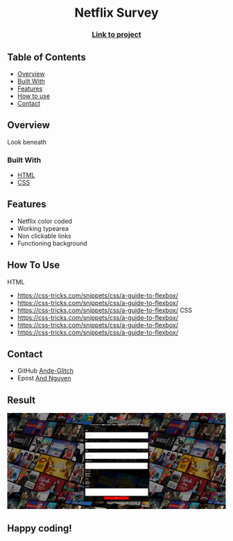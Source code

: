 
<h1 align="center">Netflix Survey</h1>
<div align="center">
  <h3>
    <a href="https://ande-glitch.github.io/homepage/">
      Link to project
    </a>
  </h3>
</div>
<!-- TABLE OF CONTENTS -->

## Table of Contents

- [Overview](#overview)
- [Built With](#built-with)
- [Features](#features)
- [How to use](#how-to-use)
- [Contact](#contact)

<!-- OVERVIEW -->
## Overview
Look beneath

### Built With
- [HTML](https://www.w3schools.com/html/)
- [CSS](https://www.w3schools.com/css/default.asp)

## Features
- Netflix color coded
- Working typearea
- Non clickable links
- Functioning background

## How To Use
HTML 
- https://css-tricks.com/snippets/css/a-guide-to-flexbox/
- https://css-tricks.com/snippets/css/a-guide-to-flexbox/
- https://css-tricks.com/snippets/css/a-guide-to-flexbox/
CSS 
- https://css-tricks.com/snippets/css/a-guide-to-flexbox/
- https://css-tricks.com/snippets/css/a-guide-to-flexbox/
- https://css-tricks.com/snippets/css/a-guide-to-flexbox/

## Contact
- GitHub [Ande-Glitch](https://github.com/Ande-glitch)
- Epost [And Nguyen](mailto:andnguyen24@outlook.com)

## Result

![Image_1](./Images/dinner.png)

## Happy coding!
